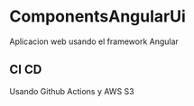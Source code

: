 # ComponentsAngularUi

Aplicacion web usando el framework Angular


## CI CD 

Usando Github Actions y AWS S3
